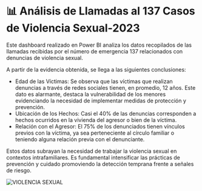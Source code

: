 # 📊 Análisis de Llamadas al 137 Casos de Violencia Sexual-2023
Este dashboard realizado en Power BI analiza los datos recopilados de las llamadas recibidas por el número de emergencia 137 relacionados con denuncias de violencia sexual. 

A partir de la evidencia obtenida, se llega a las siguientes conclusiones:
- Edad de las Víctimas: Se observa que las víctimas que realizan denuncias a través de redes sociales tienen, en promedio, 12 años. Este dato es alarmante, destaca la vulnerabilidad de los menores evidenciando la necesidad de implementar medidas de protección y prevención.
- Ubicación de los Hechos: Casi el 40% de las denuncias corresponden a hechos ocurridos en la vivienda del agresor o bien de la víctima.
- Relación con el Agresor: El 75% de los denunciados tienen vínculos previos con la víctima, ya sea perteneciente al círculo familiar o teniendo alguna relación previa con el denunciante.

Estos datos subrayan la necesidad de trabajar la violencia sexual en contextos intrafamiliares. Es fundamental intensificar las prácticas de prevención y cuidado promoviendo la detección temprana frente a señales de riesgo.

![VIOLENCIA SEXUAL](https://github.com/Mailen-Badoza/An-lisis-de-Llamadas-al-137-Casos-de-Violencia-Sexual---2023/assets/145297121/fe4d417f-c84f-48da-a899-847b8e86e553)

